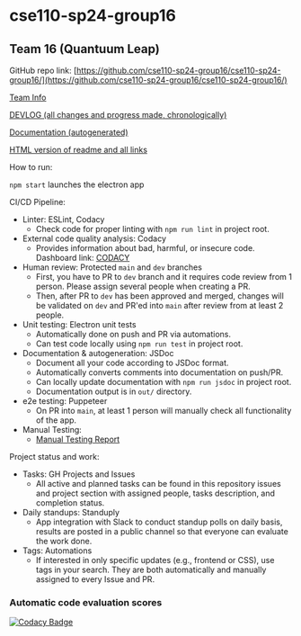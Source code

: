 # cse110-sp24-group16

## Team 16 (Quantuum Leap)

GitHub repo link: [https://github.com/cse110-sp24-group16/cse110-sp24-group16/](https://github.com/cse110-sp24-group16/cse110-sp24-group16/)

[Team Info](./admin/team.md)

[DEVLOG (all changes and progress made, chronologically)](https://github.com/cse110-sp24-group16/cse110-sp24-group16/wiki)

[Documentation (autogenerated)](https://cse110-sp24-group16.github.io/cse110-sp24-group16/out/index.html)

[HTML version of readme and all links](https://cse110-sp24-group16.github.io/cse110-sp24-group16/)

How to run:

`npm start` launches the electron app

CI/CD Pipeline:

- Linter: ESLint, Codacy
  - Check code for proper linting with `npm run lint` in project root.
- External code quality analysis: Codacy
  - Provides information about bad, harmful, or insecure code. Dashboard link: [CODACY](https://app.codacy.com/gh/cse110-sp24-group16/cse110-sp24-group16/dashboard)
- Human review: Protected `main` and `dev` branches
  - First, you have to PR to `dev` branch and it requires code review from 1 person. Please assign several people when creating a PR.
  - Then, after PR to `dev` has been approved and merged, changes will be validated on `dev` and PR'ed into `main` after review from at least 2 people.
- Unit testing: Electron unit tests
  - Automatically done on push and PR via automations.
  - Can test code locally using `npm run test` in project root.
- Documentation & autogeneration: JSDoc
  - Document all your code according to JSDoc format.
  - Automatically converts comments into documentation on push/PR.
  - Can locally update documentation with `npm run jsdoc` in project root.
  - Documentation output is in `out/` directory.
- e2e testing: Puppeteer
  - On PR into `main`, at least 1 person will manually check all functionality of the app.
- Manual Testing: 
  - [Manual Testing Report](./source/__tests__/060824-Manual-Testing-Report.md)

Project status and work:

- Tasks: GH Projects and Issues
  - All active and planned tasks can be found in this repository issues and project section with assigned people, tasks description, and completion status.
- Daily standups: Standuply
  - App integration with Slack to conduct standup polls on daily basis, results are posted in a public channel so that everyone can evaluate the work done.
- Tags: Automations
  - If interested in only specific updates (e.g., frontend or CSS), use tags in your search. They are both automatically and manually assigned to every Issue and PR.

### Automatic code evaluation scores

[![Codacy Badge](https://app.codacy.com/project/badge/Grade/a35b12c515d74f70811350a600bf47b3)](https://app.codacy.com/gh/cse110-sp24-group16/cse110-sp24-group16/dashboard?utm_source=gh&utm_medium=referral&utm_content=&utm_campaign=Badge_grade)
